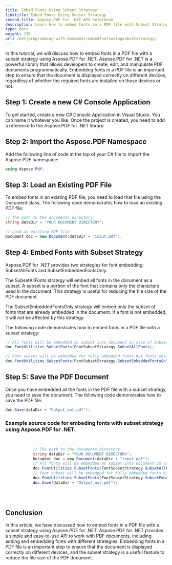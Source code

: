 ```yaml
---
title: Embed Fonts Using Subset Strategy
linktitle: Embed Fonts Using Subset Strategy
second_title: Aspose.PDF for .NET API Reference
description: Learn how to embed fonts in a PDF file with Subset Strategy using Aspose.PDF for .NET. Optimize your PDF size by embedding only necessary characters.
type: docs
weight: 130
url: /net/programming-with-document/embedfontsusingsubsetstrategy/
---
```


In this tutorial, we will discuss how to embed fonts in a PDF file with a subset strategy using Aspose.PDF for .NET. Aspose.PDF for .NET is a powerful library that allows developers to create, edit, and manipulate PDF documents programmatically. Embedding fonts in a PDF file is an important step to ensure that the document is displayed correctly on different devices, regardless of whether the required fonts are installed on those devices or not.

## Step 1: Create a new C# Console Application
To get started, create a new C# Console Application in Visual Studio. You can name it whatever you like. Once the project is created, you need to add a reference to the Aspose.PDF for .NET library.

## Step 2: Import the Aspose.PDF Namespace
Add the following line of code at the top of your C# file to import the Aspose.PDF namespace:

```csharp
using Aspose.Pdf;
```

## Step 3: Load an Existing PDF File
To embed fonts in an existing PDF file, you need to load that file using the Document class. The following code demonstrates how to load an existing PDF file:

```csharp
// The path to the documents directory.
string dataDir = "YOUR DOCUMENT DIRECTORY";

// Load an existing PDF file
Document doc = new Document(dataDir + "input.pdf");
```

## Step 4: Embed Fonts with Subset Strategy
Aspose.PDF for .NET provides two strategies for font embedding: SubsetAllFonts and SubsetEmbeddedFontsOnly.

The SubsetAllFonts strategy will embed all fonts in the document as a subset. A subset is a portion of the font that contains only the characters used in the document. This strategy is useful for reducing the file size of the PDF document.

The SubsetEmbeddedFontsOnly strategy will embed only the subset of fonts that are already embedded in the document. If a font is not embedded, it will not be affected by this strategy.

The following code demonstrates how to embed fonts in a PDF file with a subset strategy:

```csharp
// All fonts will be embedded as subset into document in case of SubsetAllFonts.
doc.FontUtilities.SubsetFonts(FontSubsetStrategy.SubsetAllFonts);

// Font subset will be embedded for fully embedded fonts but fonts which are not embedded into document will not be affected.
doc.FontUtilities.SubsetFonts(FontSubsetStrategy.SubsetEmbeddedFontsOnly);
```

## Step 5: Save the PDF Document
Once you have embedded all the fonts in the PDF file with a subset strategy, you need to save the document. The following code demonstrates how to save the PDF file:

```csharp
doc.Save(dataDir + "Output_out.pdf");
```

### Example source code for embeding fonts with subset strategy using Aspose.PDF for .NET. 

```csharp

            
            // The path to the documents directory.
            string dataDir = "YOUR DOCUMENT DIRECTORY";
            Document doc = new Document(dataDir + "input.pdf");
            // All fonts will be embedded as subset into document in case of SubsetAllFonts.
            doc.FontUtilities.SubsetFonts(FontSubsetStrategy.SubsetAllFonts);
            // Font subset will be embedded for fully embedded fonts but fonts which are not embedded into document will not be affected.
            doc.FontUtilities.SubsetFonts(FontSubsetStrategy.SubsetEmbeddedFontsOnly);
            doc.Save(dataDir + "Output_out.pdf");
            

        
```

## Conclusion
In this article, we have discussed how to embed fonts in a PDF file with a subset strategy using Aspose.PDF for .NET. Aspose.PDF for .NET provides a simple and easy-to-use API to work with PDF documents, including adding and embedding fonts with different strategies. Embedding fonts in a PDF file is an important step to ensure that the document is displayed correctly on different devices, and the subset strategy is a useful feature to reduce the file size of the PDF document.


